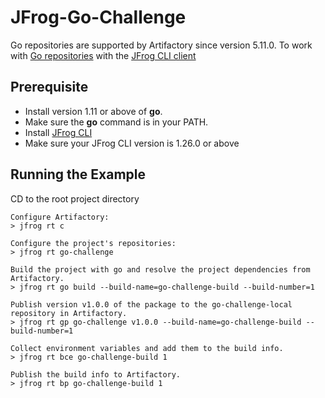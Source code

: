# JFrog-Go-Challenge

Go repositories are supported by Artifactory since version 5.11.0. To work with [Go repositories](https://www.jfrog.com/confluence/display/JFROG/Go+Registry) with the [JFrog CLI client ](https://www.jfrog.com/confluence/display/CLI)

## Prerequisite
* Install version 1.11 or above of **go**.
* Make sure the **go** command is in your PATH.
* Install [JFrog CLI](https://jfrog.com/getcli/)
* Make sure your JFrog CLI version is 1.26.0 or above

## Running the Example
CD to the root project directory

```console
Configure Artifactory:
> jfrog rt c

Configure the project's repositories:
> jfrog rt go-challenge

Build the project with go and resolve the project dependencies from Artifactory.
> jfrog rt go build --build-name=go-challenge-build --build-number=1 

Publish version v1.0.0 of the package to the go-challenge-local repository in Artifactory.
> jfrog rt gp go-challenge v1.0.0 --build-name=go-challenge-build --build-number=1

Collect environment variables and add them to the build info.
> jfrog rt bce go-challenge-build 1

Publish the build info to Artifactory.
> jfrog rt bp go-challenge-build 1
```
